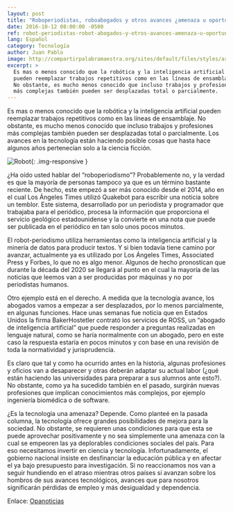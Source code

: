 ```yaml
---
layout: post
title: "Roboperiodistas, roboabogados y otros avances ¿amenaza u oportunidad?"
date: 2016-10-12 08:00:00 -0500
ref: robot-periodistas-robot-abogados-y-otros-avances-amenaza-u-oportunidad
lang: Español
category: Tecnología
author: Juan Pablo
image: http://compartirpalabramaestra.org/sites/default/files/styles/articulos/public/field/image/roboperiodismo-narrative-science-y-el-futuro-de-las-noticias.jpg
excerpt: >
  Es mas o menos conocido que la robótica y la inteligencia artificial
  pueden reemplazar trabajos repetitivos como en las líneas de ensamblaje.
  No obstante, es mucho menos conocido que incluso trabajos y profesiones
  más complejas también pueden ser desplazadas total o parcialmente.
---
```


Es mas o menos conocido que la robótica y la inteligencia artificial
pueden reemplazar trabajos repetitivos como en las líneas de ensamblaje.
No obstante, es mucho menos conocido que incluso trabajos y profesiones
más complejas también pueden ser desplazadas total o parcialmente. Los
avances en la tecnología están haciendo posible cosas que hasta hace
algunos años pertenecían solo a la ciencia ficción.

![Robot](http://compartirpalabramaestra.org/sites/default/files/styles/articulos/public/field/image/roboperiodismo-narrative-science-y-el-futuro-de-las-noticias.jpg){: .img-responsive }

¿Ha oído usted hablar del “roboperiodismo”? Probablemente no, y la
verdad es que la mayoría de personas tampoco ya que es un término
bastante reciente. De hecho, este empezó a ser más conocido desde el
2014, año en el cual Los Ángeles Times utilizó Quakebot para escribir
una noticia sobre un temblor. Este sistema, desarrollado por un
periodista y programador que trabajaba para el periódico, procesa la
información que proporciona el servicio geológico estadounidense y la
convierte en una nota que puede ser publicada en el periódico en tan
solo unos pocos minutos.

El robot-periodismo utiliza herramientas como la inteligencia artificial
y la minería de datos para producir textos. Y si bien todavía tiene
camino por avanzar, actualmente ya es utilizado por Los Ángeles Times,
Associated Press y Forbes, lo que no es algo menor. Algunos de hecho
pronostican que durante la década del 2020 se llegará al punto en el
cual la mayoría de las noticias que leemos van a ser producidas por
máquinas y no por periodistas humanos.

Otro ejemplo está en el derecho. A medida que la tecnología avance, los
abogados vamos a empezar a ser desplazados, por lo menos parcialmente,
en algunas funciones. Hace unas semanas fue noticia que en Estados
Unidos la firma BakerHostetler contrató los servicios de ROSS, un
“abogado de inteligencia artificial” que puede responder a preguntas
realizadas en lenguaje natural, como se haría normalmente con un
abogado, pero en este caso la respuesta estaría en pocos minutos y con
base en una revisión de toda la normatividad y jurisprudencia.

Es claro que tal y como ha ocurrido antes en la historia, algunas
profesiones y oficios van a desaparecer y otras deberán adaptar su
actual labor (¿qué están haciendo las universidades para preparar a sus
alumnos ante esto?). No obstante, como ya ha sucedido también en el
pasado, surgirán nuevas profesiones que implican conocimientos más
complejos, por ejemplo ingeniería biomédica o de software.

¿Es la tecnología una amenaza? Depende. Como planteé en la pasada
columna, la tecnología ofrece grandes posibilidades de mejora para la
sociedad. No obstante, se requieren unas condiciones para que esta se
puede aprovechar positivamente y no sea simplemente una amenaza con la
cual se empeoren las ya deplorables condiciones sociales del país. Para
eso necesitamos invertir en ciencia y tecnología. Infortunadamente, el
gobierno nacional insiste en desfinanciar la educación pública y en
afectar el ya bajo presupuesto para investigación. Si no reaccionamos
nos van a seguir hundiendo en el atraso mientras otros países sí avanzan
sobre los hombros de sus avances tecnológicos, avances que para nosotros
significarán pérdidas de empleo y más desigualdad y dependencia.

Enlace:
[Opanoticias](http://opanoticias.com/opinion/juan-pablo-puentes-vargas-robot-periodistas-robot-abogados-y-otros-avances-amenaza-u-oportunidad/)
